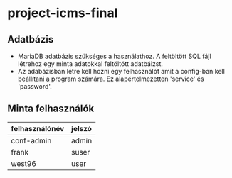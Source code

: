 # project-icms-final

## Adatbázis

- MariaDB adatbázis szükséges a használathoz. A feltöltött SQL fájl létrehoz egy minta adatokkal feltöltött adatbáizst.
- Az adabázisban létre kell hozni egy felhasználót amit a config-ban kell beállítani a program számára. Ez alapértelmezetten 'service' és 'password'.


## Minta felhasználók
 | felhasználónév | jelszó         |       
 |----------------|----------------|
 |   conf-admin   | admin          |
 |     frank      | suser          |
 |    west96      | user           |

